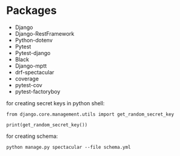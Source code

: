 # Packages
- Django
- Django-RestFramework
- Python-dotenv
- Pytest
- Pytest-django
- Black
- Django-mptt
- drf-spectacular
- coverage
- pytest-cov
- pytest-factoryboy


for creating secret keys in python shell:

    from django.core.management.utils import get_random_secret_key
    
    print(get_random_secret_key())


for creating schema:

    python manage.py spectacular --file schema.yml